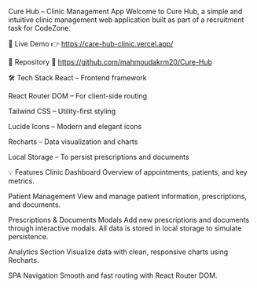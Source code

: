 Cure Hub – Clinic Management App
Welcome to Cure Hub, a simple and intuitive clinic management web application built as part of a recruitment task for CodeZone.

🚀 Live Demo
👉 https://care-hub-clinic.vercel.app/

📂 Repository
🔗 https://github.com/mahmoudakrm20/Cure-Hub

🛠️ Tech Stack
React – Frontend framework

React Router DOM – For client-side routing

Tailwind CSS – Utility-first styling

Lucide Icons – Modern and elegant icons

Recharts – Data visualization and charts

Local Storage – To persist prescriptions and documents

💡 Features
Clinic Dashboard
Overview of appointments, patients, and key metrics.

Patient Management
View and manage patient information, prescriptions, and documents.

Prescriptions & Documents Modals
Add new prescriptions and documents through interactive modals.
All data is stored in local storage to simulate persistence.

Analytics Section
Visualize data with clean, responsive charts using Recharts.

SPA Navigation
Smooth and fast routing with React Router DOM.